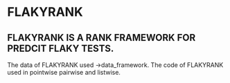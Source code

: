 # FLAKYRANK
## FLAKYRANK IS A RANK FRAMEWORK FOR PREDCIT FLAKY TESTS.
The data of FLAKYRANK used ->data_framework.
The code of FLAKYRANK used in pointwise pairwise and listwise.
